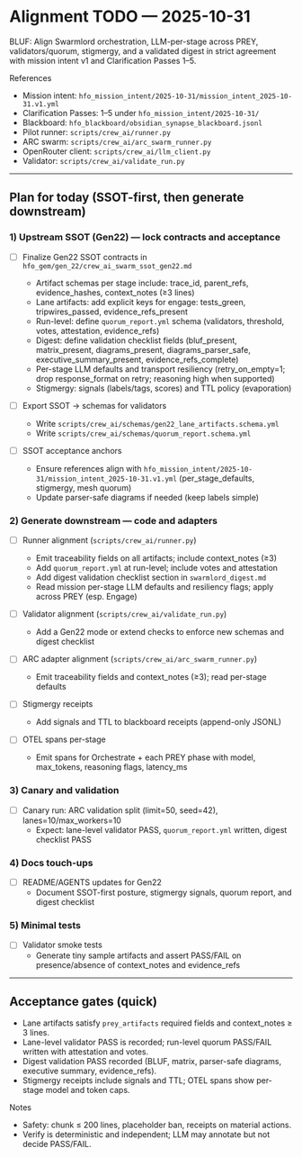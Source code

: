 # Alignment TODO — 2025-10-31

BLUF: Align Swarmlord orchestration, LLM-per-stage across PREY, validators/quorum, stigmergy, and a validated digest in strict agreement with mission intent v1 and Clarification Passes 1–5.

References
- Mission intent: `hfo_mission_intent/2025-10-31/mission_intent_2025-10-31.v1.yml`
- Clarification Passes: 1–5 under `hfo_mission_intent/2025-10-31/`
- Blackboard: `hfo_blackboard/obsidian_synapse_blackboard.jsonl`
- Pilot runner: `scripts/crew_ai/runner.py`
- ARC swarm: `scripts/crew_ai/arc_swarm_runner.py`
- OpenRouter client: `scripts/crew_ai/llm_client.py`
- Validator: `scripts/crew_ai/validate_run.py`

---

## Plan for today (SSOT-first, then generate downstream)

### 1) Upstream SSOT (Gen22) — lock contracts and acceptance

- [ ] Finalize Gen22 SSOT contracts in `hfo_gem/gen_22/crew_ai_swarm_ssot_gen22.md`
  - Artifact schemas per stage include: trace_id, parent_refs, evidence_hashes, context_notes (≥3 lines)
  - Lane artifacts: add explicit keys for engage: tests_green, tripwires_passed, evidence_refs_present
  - Run-level: define `quorum_report.yml` schema (validators, threshold, votes, attestation, evidence_refs)
  - Digest: define validation checklist fields (bluf_present, matrix_present, diagrams_present, diagrams_parser_safe, executive_summary_present, evidence_refs_complete)
  - Per-stage LLM defaults and transport resiliency (retry_on_empty=1; drop response_format on retry; reasoning high when supported)
  - Stigmergy: signals (labels/tags, scores) and TTL policy (evaporation)

- [ ] Export SSOT → schemas for validators
  - Write `scripts/crew_ai/schemas/gen22_lane_artifacts.schema.yml`
  - Write `scripts/crew_ai/schemas/quorum_report.schema.yml`

- [ ] SSOT acceptance anchors
  - Ensure references align with `hfo_mission_intent/2025-10-31/mission_intent_2025-10-31.v1.yml` (per_stage_defaults, stigmergy, mesh quorum)
  - Update parser-safe diagrams if needed (keep labels simple)

### 2) Generate downstream — code and adapters

- [ ] Runner alignment (`scripts/crew_ai/runner.py`)
  - Emit traceability fields on all artifacts; include context_notes (≥3)
  - Add `quorum_report.yml` at run-level; include votes and attestation
  - Add digest validation checklist section in `swarmlord_digest.md`
  - Read mission per-stage LLM defaults and resiliency flags; apply across PREY (esp. Engage)

- [ ] Validator alignment (`scripts/crew_ai/validate_run.py`)
  - Add a Gen22 mode or extend checks to enforce new schemas and digest checklist

- [ ] ARC adapter alignment (`scripts/crew_ai/arc_swarm_runner.py`)
  - Emit traceability fields and context_notes (≥3); read per-stage defaults

- [ ] Stigmergy receipts
  - Add signals and TTL to blackboard receipts (append-only JSONL)

- [ ] OTEL spans per-stage
  - Emit spans for Orchestrate + each PREY phase with model, max_tokens, reasoning flags, latency_ms

### 3) Canary and validation

- [ ] Canary run: ARC validation split (limit=50, seed=42), lanes=10/max_workers=10
  - Expect: lane-level validator PASS, `quorum_report.yml` written, digest checklist PASS

### 4) Docs touch-ups

- [ ] README/AGENTS updates for Gen22
  - Document SSOT-first posture, stigmergy signals, quorum report, and digest checklist

### 5) Minimal tests

- [ ] Validator smoke tests
  - Generate tiny sample artifacts and assert PASS/FAIL on presence/absence of context_notes and evidence_refs

---

## Acceptance gates (quick)
- Lane artifacts satisfy `prey_artifacts` required fields and context_notes ≥ 3 lines.
- Lane-level validator PASS is recorded; run-level quorum PASS/FAIL written with attestation and votes.
- Digest validation PASS recorded (BLUF, matrix, parser-safe diagrams, executive summary, evidence_refs).
- Stigmergy receipts include signals and TTL; OTEL spans show per-stage model and token caps.

Notes
- Safety: chunk ≤ 200 lines, placeholder ban, receipts on material actions.
- Verify is deterministic and independent; LLM may annotate but not decide PASS/FAIL.
